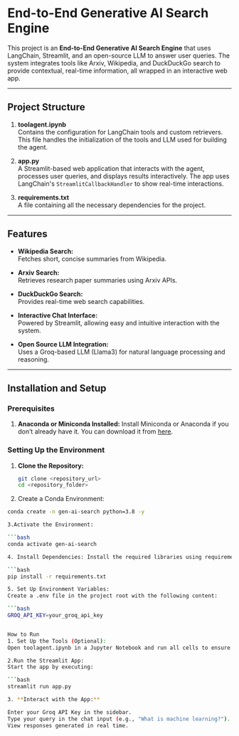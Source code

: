 # End-to-End Generative AI Search Engine

This project is an **End-to-End Generative AI Search Engine** that uses LangChain, Streamlit, and an open-source LLM to answer user queries. The system integrates tools like Arxiv, Wikipedia, and DuckDuckGo search to provide contextual, real-time information, all wrapped in an interactive web app.

---

## Project Structure

1. **toolagent.ipynb**  
   Contains the configuration for LangChain tools and custom retrievers. This file handles the initialization of the tools and LLM used for building the agent.

2. **app.py**  
   A Streamlit-based web application that interacts with the agent, processes user queries, and displays results interactively. The app uses LangChain's `StreamlitCallbackHandler` to show real-time interactions.

3. **requirements.txt**  
   A file containing all the necessary dependencies for the project.

---

## Features

- **Wikipedia Search:**  
   Fetches short, concise summaries from Wikipedia.
  
- **Arxiv Search:**  
   Retrieves research paper summaries using Arxiv APIs.
  
- **DuckDuckGo Search:**  
   Provides real-time web search capabilities.
  
- **Interactive Chat Interface:**  
   Powered by Streamlit, allowing easy and intuitive interaction with the system.
  
- **Open Source LLM Integration:**  
   Uses a Groq-based LLM (Llama3) for natural language processing and reasoning.

---

## Installation and Setup

### Prerequisites

1. **Anaconda or Miniconda Installed:**
   Install Miniconda or Anaconda if you don’t already have it. You can download it from [here](https://www.anaconda.com/products/individual).

### Setting Up the Environment

1. **Clone the Repository:**

   ```bash
   git clone <repository_url>
   cd <repository_folder>

2. Create a Conda Environment:

 ```bash
conda create -n gen-ai-search python=3.8 -y

3.Activate the Environment:

```bash
conda activate gen-ai-search

4. Install Dependencies: Install the required libraries using requirements.txt:

```bash
pip install -r requirements.txt

5. Set Up Environment Variables:
Create a .env file in the project root with the following content:

```bash
GROQ_API_KEY=your_groq_api_key


How to Run
1. Set Up the Tools (Optional):
Open toolagent.ipynb in a Jupyter Notebook and run all cells to ensure the tools and agents are set up correctly.

2.Run the Streamlit App:
Start the app by executing:

```bash
streamlit run app.py

3. **Interact with the App:**

Enter your Groq API Key in the sidebar.
Type your query in the chat input (e.g., "What is machine learning?").
View responses generated in real time.

